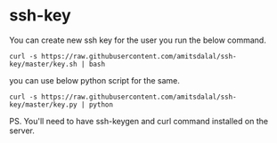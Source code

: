 # ssh-key

You can create new ssh key for the user you run the below command.





` curl -s https://raw.githubusercontent.com/amitsdalal/ssh-key/master/key.sh | bash
`




you can use below python script for the same.

` curl -s https://raw.githubusercontent.com/amitsdalal/ssh-key/master/key.py | python
`


PS. You'll need to have ssh-keygen and curl command installed on the server.

